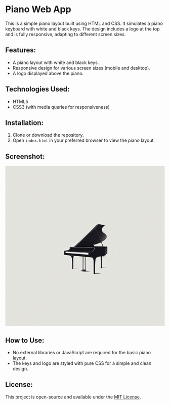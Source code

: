 # Piano Web App

This is a simple piano layout built using HTML and CSS. It simulates a piano keyboard with white and black keys. The design includes a logo at the top and is fully responsive, adapting to different screen sizes.

## Features:

- A piano layout with white and black keys.
- Responsive design for various screen sizes (mobile and desktop).
- A logo displayed above the piano.

## Technologies Used:

- HTML5
- CSS3 (with media queries for responsiveness)

## Installation:

1. Clone or download the repository.
2. Open `index.html` in your preferred browser to view the piano layout.

## Screenshot:

![Piano Layout](./img/piano.jpg)

## How to Use:

- No external libraries or JavaScript are required for the basic piano layout.
- The keys and logo are styled with pure CSS for a simple and clean design.

## License:

This project is open-source and available under the [MIT License](LICENSE).
